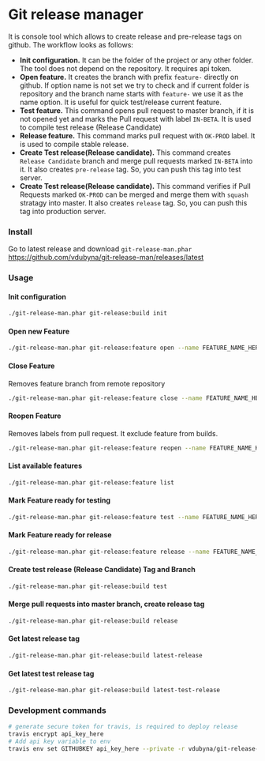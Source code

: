 # Git release manager

It is console tool which allows to create release and pre-release tags on github.
The workflow looks as follows:

* **Init configuration.** It can be the folder of the project or any other folder.
 The tool does not depend on the repository. It requires api token.
* **Open feature.** It creates the branch with prefix `feature-` directly on github.
 If option name is not set we try to check and if current folder is repository and the branch name starts
 with `feature-` we use it as the name option. It is useful for quick test/release current feature.
* **Test feature.** This command opens pull request to master branch, if it is not opened yet
 and marks the Pull request with label `IN-BETA`. It is used to compile test release (Release Candidate)
* **Release feature.** This command marks pull request with `OK-PROD` label.
 It is used to compile stable release.
* **Create Test release(Release candidate).** This command creates `Release Candidate` branch
 and merge pull requests marked `IN-BETA` into it. It also creates `pre-release` tag. So, you can push this
 tag into test server.
* **Create Test release(Release candidate).** This command verifies if Pull Requests marked `OK-PROD` can
 be merged and merge them with `squash` stratagy into master. It also creates `release` tag.
 So, you can push this tag into production server.

### Install

Go to latest release and download `git-release-man.phar`
https://github.com/vdubyna/git-release-man/releases/latest

### Usage

#### Init configuration

```bash
./git-release-man.phar git-release:build init
```


#### Open new Feature

```bash
./git-release-man.phar git-release:feature open --name FEATURE_NAME_HERE
```

#### Close Feature

Removes feature branch from remote repository

```bash
./git-release-man.phar git-release:feature close --name FEATURE_NAME_HERE
```

#### Reopen Feature

Removes labels from pull request. It exclude feature from builds.

```bash
./git-release-man.phar git-release:feature reopen --name FEATURE_NAME_HERE
```

#### List available features

```bash
./git-release-man.phar git-release:feature list
```

#### Mark Feature ready for testing

```bash
./git-release-man.phar git-release:feature test --name FEATURE_NAME_HERE
```

#### Mark Feature ready for release

```bash
./git-release-man.phar git-release:feature release --name FEATURE_NAME_HERE
```

#### Create test release (Release Candidate) Tag and Branch

```bash
./git-release-man.phar git-release:build test
```

#### Merge pull requests into master branch, create release tag

```bash
./git-release-man.phar git-release:build release
```

#### Get latest release tag

```bash
./git-release-man.phar git-release:build latest-release
```

#### Get latest test release tag

```bash
./git-release-man.phar git-release:build latest-test-release
```


### Development commands

```bash
# generate secure token for travis, is required to deploy release
travis encrypt api_key_here
# Add api key variable to env
travis env set GITHUBKEY api_key_here --private -r vdubyna/git-release-man
```